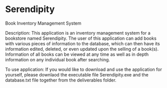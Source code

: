 # Serendipity
Book Inventory Management System

Description: This application is an inventory management system for a bookstore named Serendipity.
             The user of this application can add books with various pieces of information to the database, which can then have its information edited,
             deleted, or even updated upon the selling of a book(s).
             Information of all books can be viewed at any time as well as in depth information on any individual book after searching.
                         
To use application: If you would like to download and use the application for yourself, please downlaod the executable file Serendipity.exe and the database.txt file together from the deliverables folder.
                     

